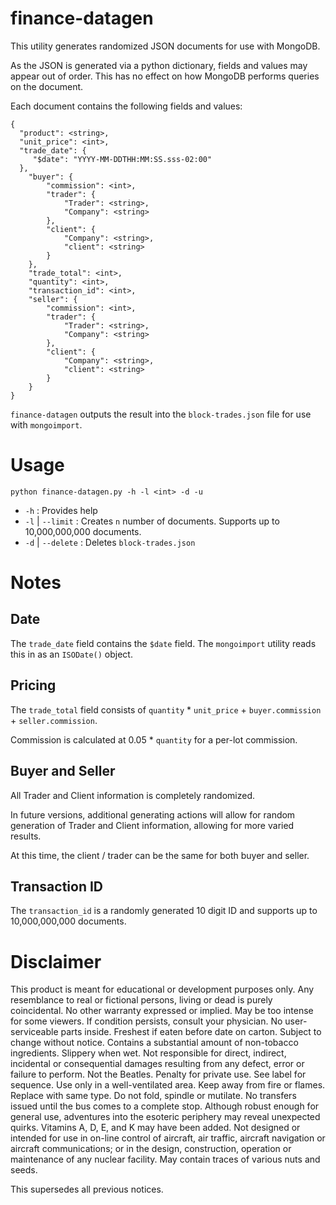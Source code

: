 # finance-datagen

This utility generates randomized JSON documents for use with MongoDB.

As the JSON is generated via a python dictionary, fields and values may
appear out of order. This has no effect on how MongoDB performs queries
on the document.

Each document contains the following fields and values:

    {
      "product": <string>,
      "unit_price": <int>,
      "trade_date": {
         "$date": "YYYY-MM-DDTHH:MM:SS.sss-02:00"
      },
    	"buyer": {
    		"commission": <int>,
    		"trader": {
    			"Trader": <string>,
    			"Company": <string>
    		},
    		"client": {
    			"Company": <string>,
    			"client": <string>
    		}
    	},
    	"trade_total": <int>,
    	"quantity": <int>,
    	"transaction_id": <int>,
    	"seller": {
    		"commission": <int>,
    		"trader": {
    			"Trader": <string>,
    			"Company": <string>
    		},
    		"client": {
    			"Company": <string>,
    			"client": <string>
    		}
    	}
    }

`finance-datagen` outputs the result into the `block-trades.json` file for
use with `mongoimport`.

# Usage

    python finance-datagen.py -h -l <int> -d -u

* `-h` : Provides help
* `-l` | `--limit` : Creates `n` number of documents. Supports up to
    10,000,000,000 documents.
* `-d` | `--delete` : Deletes `block-trades.json`

# Notes

## Date

The `trade_date` field contains the `$date` field. The 
`mongoimport` utility reads this in as an `ISODate()` object. 

## Pricing

The `trade_total` field consists of `quantity` * `unit_price` + `buyer.commission` + `seller.commission`. 

Commission is calculated at 0.05 * `quantity` for a per-lot commission.

## Buyer and Seller

All Trader and Client information is completely randomized.

In future versions, additional generating actions will allow for 
random generation of Trader and Client information, allowing for more 
varied results. 

At this time, the client / trader can be the same for both buyer and seller.

## Transaction ID

The `transaction_id` is a randomly generated 10 digit ID and supports
up to 10,000,000,000 documents.


# Disclaimer

This product is meant for educational or development purposes only. Any
resemblance to real or fictional persons, living or dead is purely
coincidental. No other warranty expressed or implied. May be too intense for
some viewers. If condition persists, consult your physician. No
user-serviceable parts inside. Freshest if eaten before date on carton.
Subject to change without notice. Contains a substantial amount of non-tobacco
ingredients. Slippery when wet. Not responsible for direct, indirect,
incidental or consequential damages resulting from any defect, error or
failure to perform. Not the Beatles. Penalty for private use. See label for
sequence. Use only in a well-ventilated area. Keep away from fire or flames.
Replace with same type. Do not fold, spindle or mutilate. No transfers issued
until the bus comes to a complete stop. Although robust enough for general
use, adventures into the esoteric periphery may reveal unexpected quirks.
Vitamins A, D, E, and K may have been added. Not designed or intended for use
in on-line control of aircraft, air traffic, aircraft navigation or aircraft
communications; or in the design, construction, operation or maintenance of
any nuclear facility. May contain traces of various nuts and seeds.

This supersedes all previous notices.
